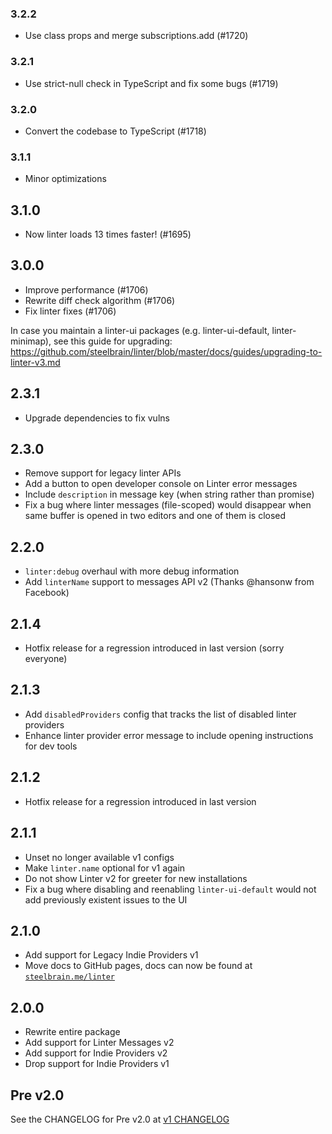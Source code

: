 ### 3.2.2
- Use class props and merge subscriptions.add (#1720)

### 3.2.1
- Use strict-null check in TypeScript and fix some bugs (#1719)

### 3.2.0
- Convert the codebase to TypeScript (#1718)

### 3.1.1
- Minor optimizations

## 3.1.0
- Now linter loads 13 times faster! (#1695)


## 3.0.0
- Improve performance (#1706)
- Rewrite diff check algorithm (#1706)
- Fix linter fixes (#1706)

In case you maintain a linter-ui packages (e.g. linter-ui-default, linter-minimap), see this guide for upgrading: https://github.com/steelbrain/linter/blob/master/docs/guides/upgrading-to-linter-v3.md

## 2.3.1

- Upgrade dependencies to fix vulns

## 2.3.0

- Remove support for legacy linter APIs
- Add a button to open developer console on Linter error messages
- Include `description` in message key (when string rather than promise)
- Fix a bug where linter messages (file-scoped) would disappear when same buffer is opened in two editors and one of them is closed

## 2.2.0

- `linter:debug` overhaul with more debug information
- Add `linterName` support to messages API v2 (Thanks @hansonw from Facebook)

## 2.1.4

- Hotfix release for a regression introduced in last version (sorry everyone)

## 2.1.3

- Add `disabledProviders` config that tracks the list of disabled linter providers
- Enhance linter provider error message to include opening instructions for dev tools

## 2.1.2

- Hotfix release for a regression introduced in last version

## 2.1.1

- Unset no longer available v1 configs
- Make `linter.name` optional for v1 again
- Do not show Linter v2 for greeter for new installations
- Fix a bug where disabling and reenabling `linter-ui-default` would not add previously existent issues to the UI

## 2.1.0

- Add support for Legacy Indie Providers v1
- Move docs to GitHub pages, docs can now be found at [`steelbrain.me/linter`](http://steelbrain.me/linter)

## 2.0.0

- Rewrite entire package
- Add support for Linter Messages v2
- Add support for Indie Providers v2
- Drop support for Indie Providers v1

## Pre v2.0

See the CHANGELOG for Pre v2.0 at [v1 CHANGELOG](https://github.com/steelbrain/linter/blob/v1/CHANGELOG.md)

